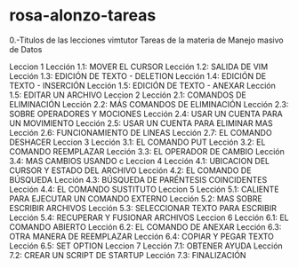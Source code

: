 # rosa-alonzo-tareas
0.-Titulos de las lecciones vimtutor
Tareas de la materia de Manejo masivo de Datos

Leccion 1
Lección 1.1: MOVER EL CURSOR
Lección 1.2: SALIDA DE VIM
Lección 1.3: EDICIÓN DE TEXTO - DELETION
Lección 1.4: EDICIÓN DE TEXTO - INSERCIÓN
Lección 1.5: EDICIÓN DE TEXTO - ANEXAR
Lección 1.5: EDITAR UN ARCHIVO
Leccion 2
Lección 2.1: COMANDOS DE ELIMINACIÓN
Lección 2.2: MÁS COMANDOS DE ELIMINACIÓN
Lección 2.3: SOBRE OPERADORES Y MOCIONES
Lección 2.4: USAR UN CUENTA PARA UN MOVIMIENTO
Lección 2.5: USAR UN CUENTA PARA ELIMINAR MAS
Lección 2.6: FUNCIONAMIENTO DE LINEAS
Lección 2.7: EL COMANDO DESHACER
Leccion 3
Lección 3.1: EL COMANDO PUT
Lección 3.2: EL COMANDO REEMPLAZAR
Lección 3.3: EL OPERADOR DE CAMBIO
Lección 3.4: MAS CAMBIOS USANDO c
Leccion 4
Lección 4.1: UBICACION DEL CURSOR Y ESTADO DEL ARCHIVO
Lección 4.2: EL COMANDO DE BÚSQUEDA
Lección 4.3: BÚSQUEDA DE PARÉNTESIS COINCIDENTES
Lección 4.4: EL COMANDO SUSTITUTO
Leccion 5
Lección 5.1: CALIENTE PARA EJECUTAR UN COMANDO EXTERNO
Lección 5.2: MAS SOBRE ESCRIBIR ARCHIVOS
Lección 5.3: SELECCIONAR TEXTO PARA ESCRIBIR
Lección 5.4: RECUPERAR Y FUSIONAR ARCHIVOS
Leccion 6
Lección 6.1: EL COMANDO ABIERTO
Lección 6.2: EL COMANDO DE ANEXAR
Lección 6.3: OTRA MANERA DE REEMPLAZAR
Lección 6.4: COPIAR Y PEGAR TEXTO
Lección 6.5: SET OPTION
Leccion 7
Lección 7.1: OBTENER AYUDA
Lección 7.2: CREAR UN SCRIPT DE STARTUP
Lección 7.3: FINALIZACIÓN
